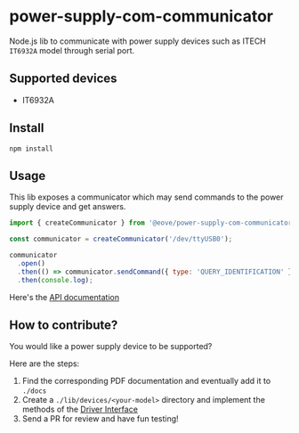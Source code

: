 # power-supply-com-communicator

Node.js lib to communicate with power supply devices such as ITECH `IT6932A` model through serial port.

## Supported devices

- IT6932A

## Install

`npm install`

## Usage

This lib exposes a communicator which may send commands to the power supply device and get answers.

```js
import { createCommunicator } from '@eove/power-supply-com-communicator';

const communicator = createCommunicator('/dev/ttyUSB0');

communicator
  .open()
  .then(() => communicator.sendCommand({ type: 'QUERY_IDENTIFICATION' }))
  .then(console.log);
```

Here's the [API documentation](./docs/API.md)

## How to contribute?

You would like a power supply device to be supported?

Here are the steps:

1. Find the corresponding PDF documentation and eventually add it to `./docs`
2. Create a `./lib/devices/<your-model>` directory and implement the methods of the [Driver Interface](https://github.com/eove/power-supply-com/blob/master/lib/domain/types.ts)
3. Send a PR for review and have fun testing!
